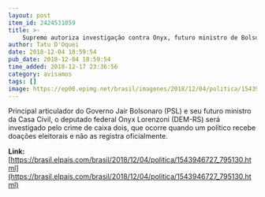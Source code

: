 ```yaml
---
layout: post
item_id: 2424531059
title: >-
    Supremo autoriza investigação contra Onyx, futuro ministro de Bolsonaro
author: Tatu D'Oquei
date: 2018-12-04 18:59:54
pub_date: 2018-12-04 18:59:54
time_added: 2018-12-17 23:36:56
category: avisamos
tags: []
image: https://ep00.epimg.net/brasil/imagenes/2018/12/04/politica/1543946727_795130_1543947527_rrss_normal.jpg
---
```


Principal articulador do Governo Jair Bolsonaro (PSL) e seu futuro ministro da Casa Civil, o deputado federal Onyx Lorenzoni (DEM-RS) será investigado pelo crime de caixa dois, que ocorre quando um político recebe doações eleitorais e não as registra oficialmente.

**Link:** [https://brasil.elpais.com/brasil/2018/12/04/politica/1543946727_795130.html](https://brasil.elpais.com/brasil/2018/12/04/politica/1543946727_795130.html)

